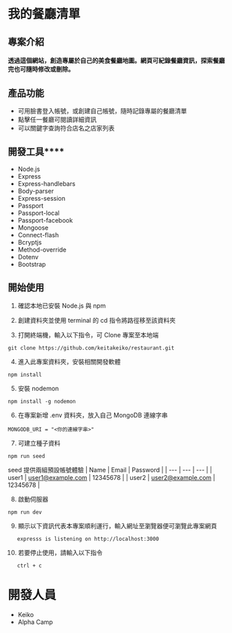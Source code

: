# 我的餐廳清單

## 專案介紹

#### 透過這個網站，創造專屬於自己的美食餐廳地圖。網頁可紀錄餐廳資訊，探索餐廳完也可隨時修改或刪除。

## 產品功能

- 可用臉書登入帳號，或創建自己帳號，隨時記錄專屬的餐廳清單
- 點擊任一餐廳可閱讀詳細資訊
- 可以關鍵字查詢符合店名之店家列表

## 開發工具\*\*\*\*

- Node.js
- Express
- Express-handlebars
- Body-parser
- Express-session
- Passport
- Passport-local
- Passport-facebook
- Mongoose
- Connect-flash
- Bcryptjs
- Method-override
- Dotenv
- Bootstrap

## 開始使用

1. 確認本地已安裝 Node.js 與 npm

2. 創建資料夾並使用 terminal 的 cd 指令將路徑移至該資料夾

3. 打開終端機，輸入以下指令，可 Clone 專案至本地端

```
git clone https://github.com/keitakeiko/restaurant.git
```

4. 進入此專案資料夾，安裝相關開發軟體

```
npm install
```

5. 安裝 nodemon

```
npm install -g nodemon
```

6. 在專案新增 .env 資料夾，放入自己 MongoDB 連線字串

```
MONGODB_URI = "<你的連線字串>"
```

7. 可建立種子資料

```
npm run seed
```

seed 提供兩組預設帳號體驗
| Name | Email | Password |
| --- | --- | --- |
| user1 | user1@example.com | 12345678 |
| user2 | user2@example.com | 12345678 |

8. 啟動伺服器

```
npm run dev
```

9. 顯示以下資訊代表本專案順利運行，輸入網址至瀏覽器便可瀏覽此專案網頁

```
   expresss is listening on http://localhost:3000
```

10. 若要停止使用，請輸入以下指令

```
   ctrl + c
```

# 開發人員

- Keiko
- Alpha Camp
